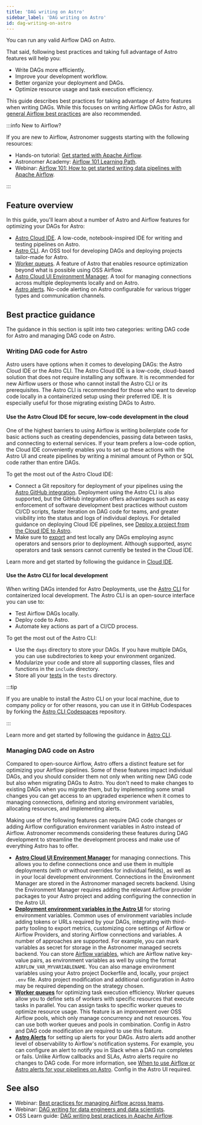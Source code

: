 ```yaml
---
title: 'DAG writing on Astro'
sidebar_label: 'DAG writing on Astro'
id: dag-writing-on-astro
---
```


You can run any valid Airflow DAG on Astro.

That said, following best practices and taking full advantage of Astro features will help you:

- Write DAGs more efficiently.
- Improve your development workflow.
- Better organize your deployment and DAGs.
- Optimize resource usage and task execution efficiency.

This guide describes best practices for taking advantage of Astro features when writing DAGs. While this focuses on writing Airflow DAGs for Astro, all [general Airflow best practices](https://docs.astronomer.io/learn/dag-best-practices) are also recommended.

:::info New to Airflow?

If you are new to Airflow, Astronomer suggests starting with the following resources:

- Hands-on tutorial: [Get started with Apache Airflow](https://docs.astronomer.io/learn/get-started-with-airflow).
- Astronomer Academy: [Airflow 101 Learning Path](https://academy.astronomer.io/path/airflow-101).
- Webinar: [Airflow 101: How to get started writing data pipelines with Apache Airflow](https://www.astronomer.io/events/webinars/airflow-101-how-to-get-started-writing-data-pipelines-with-apache-airflow-video/).

:::

## Feature overview

In this guide, you'll learn about a number of Astro and Airflow features for optimizing your DAGs for Astro:

- [Astro Cloud IDE](https://docs.astronomer.io/astro/cloud-ide). A low-code, notebook-inspired IDE for writing and testing pipelines on Astro.
- [Astro CLI](overview.md). An OSS tool for developing DAGs and deploying projects tailor-made for Astro.
- [Worker queues](configure-worker-queues.mdx). A feature of Astro that enables resource optimization beyond what is possible using OSS Airflow.
- [Astro Cloud UI Environment Manager](manage-connections-variables.md). A tool for managing connections across multiple deployments locally and on Astro.
- [Astro alerts](alerts.md). No-code alerting on Astro configurable for various trigger types and communication channels.

## Best practice guidance

The guidance in this section is split into two categories: writing DAG code for Astro and managing DAG code on Astro.

### Writing DAG code for Astro

Astro users have options when it comes to developing DAGs: the Astro Cloud IDE or the Astro CLI. The Astro Cloud IDE is a low-code, cloud-based solution that does not require installing any software. It is recommended for new Airflow users or those who cannot install the Astro CLI or its prerequisites. The Astro CLI is recommended for those who want to develop code locally in a containerized setup using their preferred IDE. It is especially useful for those migrating existing DAGs to Astro.

#### Use the Astro Cloud IDE for secure, low-code development in the cloud

One of the highest barriers to using Airflow is writing boilerplate code for basic actions such as creating dependencies, passing data between tasks, and connecting to external services. If your team prefers a low-code option, the Cloud IDE conveniently enables you to set up these actions with the Astro UI and create pipelines by writing a minimal amount of Python or SQL code rather than entire DAGs.

To get the most out of the Astro Cloud IDE:

- Connect a Git repository for deployment of your pipelines using the [Astro GitHub integration](https://www.astronomer.io/docs/astro/deploy-github-integration). Deployment using the Astro CLI is also supported, but the GitHub integration offers advantages such as easy enforcement of software development best practices without custom CI/CD scripts, faster iteration on DAG code for teams, and greater visibility into the status and logs of individual deploys. For detailed guidance on deploying Cloud IDE pipelines, see [Deploy a project from the Cloud IDE to Astro](https://www.astronomer.io/docs/astro/cloud-ide/deploy-project).
- Make sure to [export](https://www.astronomer.io/docs/astro/cloud-ide/deploy-project#export-your-pipelines-to-a-local-astro-project) and test locally any DAGs employing async operators and sensors prior to deployment. Although supported, async operators and task sensors cannot currently be tested in the Cloud IDE.

Learn more and get started by following the guidance in [Cloud IDE](https://www.astronomer.io/docs/astro/cloud-ide).

#### Use the Astro CLI for local development

When writing DAGs intended for Astro Deployments, use the [Astro CLI](https://docs.astronomer.io/astro/cli/install-cli) for containerized local development. The Astro CLI is an open-source interface you can use to:

- Test Airflow DAGs locally.
- Deploy code to Astro.
- Automate key actions as part of a CI/CD process.

To get the most out of the Astro CLI:

- Use the `dags` directory to store your DAGs. If you have multiple DAGs, you can use subdirectories to keep your environment organized.
- Modularize your code and store all supporting classes, files and functions in the `include` directory.
- Store all your [tests](#follow-devops-best-practices) in the `tests` directory.

:::tip

If you are unable to install the Astro CLI on your local machine, due to company policy or for other reasons, you can use it in GitHub Codespaces by forking the [Astro CLI Codespaces](https://github.com/astronomer/astro-cli-codespaces) repository.

:::

Learn more and get started by following the guidance in [Astro CLI](https://www.astronomer.io/docs/astro/cli/overview).

### Managing DAG code on Astro

Compared to open-source Airflow, Astro offers a distinct feature set for optimizing your Airflow pipelines. Some of these features impact individual DAGs, and you should consider them not only when writing new DAG code but also when migrating DAGs to Astro. You don't need to make changes to existing DAGs when you migrate them, but by implementing some small changes you can get access to an upgraded experience when it comes to managing connections, defining and storing environment variables, allocating resources, and implementing alerts.

Making use of the following features can require DAG code changes or adding Airflow configuration environment variables in Astro instead of Airflow. Astronomer recommends considering these features during DAG development to streamline the development process and make use of everything Astro has to offer.

- **[Astro Cloud UI Environment Manager](https://docs.astronomer.io/astro/manage-connections-variables)** for managing connections. This allows you to define connections once and use them in multiple deployments (with or without overrides for individual fields), as well as in your local development environment. Connections in the Environment Manager are stored in the Astronomer managed secrets backend. Using the Environment Manager requires adding the relevant Airflow provider packages to your Astro project and adding configuring the connection in the Astro UI.
- **[Deployment environment variables in the Astro UI](environment-variables.md)** for storing environment variables. Common uses of environment variables include adding tokens or URLs required by your DAGs, integrating with third-party tooling to export metrics, customizing core settings of Airflow or Airflow Providers, and storing Airflow connections and variables. A number of approaches are supported. For example, you can mark variables as secret for storage in the Astronomer managed secrets backend. You can store [Airflow variables](https://docs.astronomer.io/learn/airflow-variables), which are Airflow native key-value pairs, as environment variables as well by using the format `AIRFLOW_VAR_MYVARIABLENAME`. You can also manage environment variables using your Astro project Dockerfile and, locally, your project `.env` file. Astro project modification and additional configuration in Astro may be required depending on the strategy chosen.
- **[Worker queues](https://docs.astronomer.io/astro/configure-worker-queues)** for optimizing task execution efficiency. Worker queues allow you to define sets of workers with specific resources that execute tasks in parallel. You can assign tasks to specific worker queues to optimize resource usage. This feature is an improvement over OSS Airflow pools, which only manage concurrency and not resources. You can use both worker queues and pools in combination. Config in Astro and DAG code modification are required to use this feature.
- **[Astro Alerts](alerts.md)** for setting up alerts for your DAGs. Astro alerts add another level of observability to Airflow's notification systems. For example, you can configure an alert to notify you in Slack when a DAG run completes or fails. Unlike Airflow callbacks and SLAs, Astro alerts require no changes to DAG code. For more information, see [When to use Airflow or Astro alerts for your pipelines on Astro](airflow-vs-astro-alerts.md). Config in the Astro UI required.

## See also

- Webinar: [Best practices for managing Airflow across teams](https://www.astronomer.io/events/webinars/best-practices-for-managing-airflow-across-teams-video/).
- Webinar: [DAG writing for data engineers and data scientists](https://www.astronomer.io/events/webinars/dag-writing-for-data-engineers-and-data-scientists-video/).
- OSS Learn guide: [DAG writing best practices in Apache Airflow](https://docs.astronomer.io/learn/dag-best-practices).
